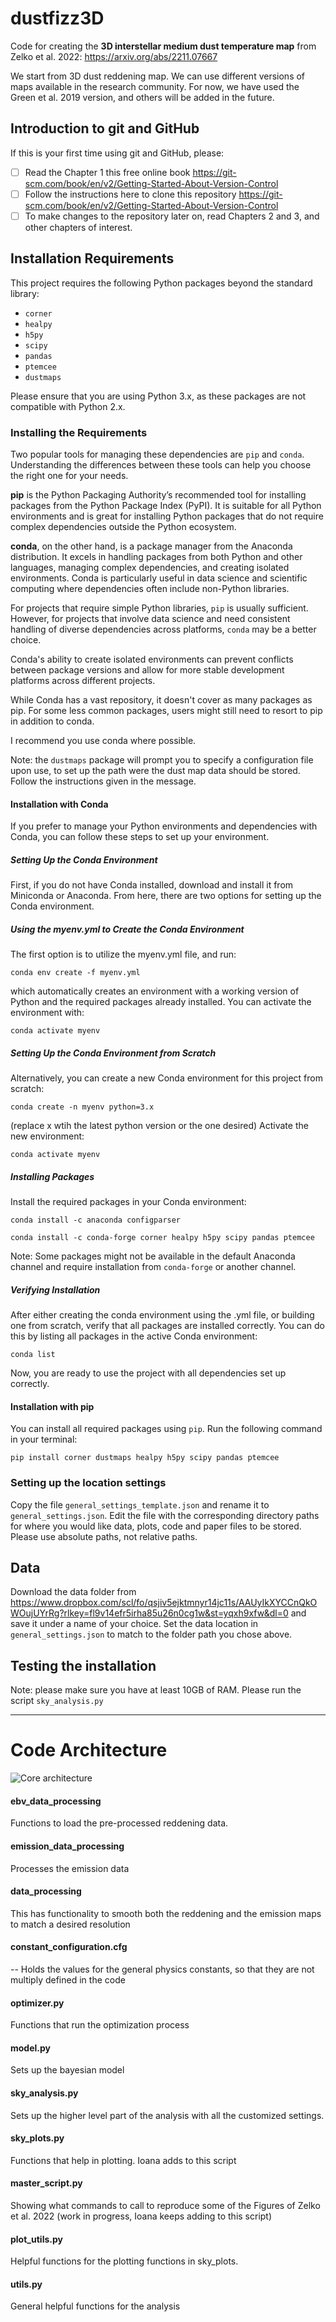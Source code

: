 # dustfizz3D


Code for creating the **3D  interstellar medium dust temperature map** from Zelko et al. 2022: https://arxiv.org/abs/2211.07667


We start from 3D dust reddening map. We can use different versions of maps available in the research community. For now, we have used the Green et al. 2019 version, and others will be added in the future.

## Introduction to git and GitHub

If this is your first time using git and GitHub, please:
- [ ] Read the Chapter 1 this free online book https://git-scm.com/book/en/v2/Getting-Started-About-Version-Control
- [ ] Follow the instructions here to clone this repository https://git-scm.com/book/en/v2/Getting-Started-About-Version-Control
- [ ] To make changes to the repository later on, read Chapters 2 and 3, and other chapters of interest.
## Installation Requirements

This project requires the following Python packages beyond the standard library:

- `corner`
- `healpy`
- `h5py`
- `scipy`
- `pandas`
- `ptemcee`
- `dustmaps`

Please ensure that you are using Python 3.x, as these packages are not compatible with Python 2.x.

### Installing the Requirements
Two popular tools for managing these dependencies are `pip` and `conda`. Understanding the differences between these tools can help you choose the right one for your needs.

**pip** is the Python Packaging Authority’s recommended tool for installing packages from the Python Package Index (PyPI). It is suitable for all Python environments and is great for installing Python packages that do not require complex dependencies outside the Python ecosystem.

**conda**, on the other hand, is a package manager from the Anaconda distribution. It excels in handling packages from both Python and other languages, managing complex dependencies, and creating isolated environments. Conda is particularly useful in data science and scientific computing where dependencies often include non-Python libraries.

For projects that require simple Python libraries, `pip` is usually sufficient. However, for projects that involve data science and need consistent handling of diverse dependencies across platforms, `conda` may be a better choice.

Conda's ability to create isolated environments can prevent conflicts between package versions and allow for more stable development platforms across different projects.

While Conda has a vast repository, it doesn't cover as many packages as pip. For some less common packages, users might still need to resort to pip in addition to conda.

I recommend you use conda where possible.

Note: the `dustmaps` package will prompt you to specify a configuration file upon use, to set up the path were the dust map data should be stored. Follow the instructions given in the message.
#### Installation with Conda

If you prefer to manage your Python environments and dependencies with Conda, you can follow these steps to set up your environment.

##### Setting Up the Conda Environment

First, if you do not have Conda installed, download and install it from Miniconda or Anaconda. From here, there are two options for setting up the Conda environment.

##### Using the myenv.yml to Create the Conda Environment

The first option is to utilize the myenv.yml file, and run:

`conda env create -f myenv.yml`

which automatically creates an environment with a working version of Python and the required packages already installed. You can activate the environment with:

`conda activate myenv`

##### Setting Up the Conda Environment from Scratch

Alternatively, you can create a new Conda environment for this project from scratch:

`conda create -n myenv python=3.x`

(replace x wtih the latest python version or the one desired)
Activate the new environment:

`conda activate myenv`

##### Installing Packages

Install the required packages in your Conda environment:

`conda install -c anaconda configparser` 

`conda install -c conda-forge corner healpy h5py scipy pandas ptemcee`

Note: Some packages might not be available in the default Anaconda channel and require installation from `conda-forge` or another channel.

##### Verifying Installation

After either creating the conda environment using the .yml file, or building one from scratch, verify that all packages are installed correctly. You can do this by listing all packages in the active Conda environment:

`conda list`

Now, you are ready to use the project with all dependencies set up correctly.

#### Installation with pip
You can install all required packages using `pip`. Run the following command in your terminal:

`pip install corner dustmaps healpy h5py scipy pandas ptemcee`


### Setting up the location settings
Copy the file `general_settings_template.json` and rename it to `general_settings.json`.
Edit the file with the corresponding directory paths for where you would like data, plots, code and paper files to be stored. Please use absolute paths, not relative paths.


## Data


Download the data folder from https://www.dropbox.com/scl/fo/qsjiv5ejktmnyr14jc11s/AAUyIkXYCCnQkOWOujUYrRg?rlkey=fl9v14efr5irha85u26n0cg1w&st=yqxh9xfw&dl=0
and save it under a name of your choice.
Set the data location in `general_settings.json` to match to the folder path you chose above.


## Testing the installation


Note: please make sure you have at least 10GB of RAM.
Please run the script 
`sky_analysis.py`



-------------------------------



# Code Architecture


![Core architecture](sky_analysis_level_0_simple.svg)
#### ebv_data_processing
Functions to load the pre-processed reddening data. 

#### emission_data_processing
Processes the emission data

#### data_processing
This has functionality to smooth both the reddening and the emission maps to match a desired  resolution

#### constant_configuration.cfg 
-- Holds the values for the general physics constants, so that they are not multiply defined in the code

#### optimizer.py

Functions that run the optimization process
#### model.py

Sets up the bayesian model
#### sky_analysis.py

Sets up the higher level part of the analysis with all the customized settings.
#### sky_plots.py

Functions that help in plotting. Ioana adds to this script
#### master_script.py

Showing what commands to call to reproduce some of the Figures of Zelko et al. 2022
(work in progress, Ioana keeps adding to this script)
#### plot_utils.py

Helpful functions for the plotting functions in sky_plots.

#### utils.py

General helpful functions for the analysis
